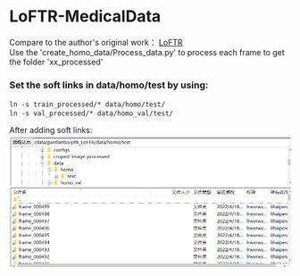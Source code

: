 # LoFTR-MedicalData
Compare to the author's original work： [LoFTR](https://github.com/zju3dv/LoFTR#readme)  
Use the 'create_homo_data/Process_data.py' to process each frame to get the folder 'xx_processed'  
### Set the soft links in data/homo/test by using:  
```shell
ln -s train_processed/* data/homo/test/
ln -s val_processed/* data/homo_val/test/
```
After adding soft links:
![demo_vid](assets/soft-links.PNG)  
